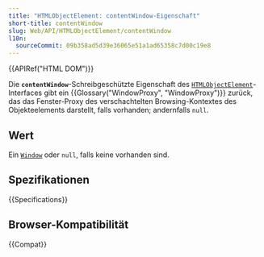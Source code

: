 ```yaml
---
title: "HTMLObjectElement: contentWindow-Eigenschaft"
short-title: contentWindow
slug: Web/API/HTMLObjectElement/contentWindow
l10n:
  sourceCommit: 09b358ad5d39e36065e51a1ad65358c7d00c19e8
---
```


{{APIRef("HTML DOM")}}

Die **`contentWindow`**-Schreibgeschützte Eigenschaft des [`HTMLObjectElement`](/de/docs/Web/API/HTMLObjectElement)-Interfaces gibt ein {{Glossary("WindowProxy", "WindowProxy")}} zurück, das das Fenster-Proxy des verschachtelten Browsing-Kontextes des Objekteelements darstellt, falls vorhanden; andernfalls `null`.

## Wert

Ein [`Window`](/de/docs/Web/API/Window) oder `null`, falls keine vorhanden sind.

## Spezifikationen

{{Specifications}}

## Browser-Kompatibilität

{{Compat}}
